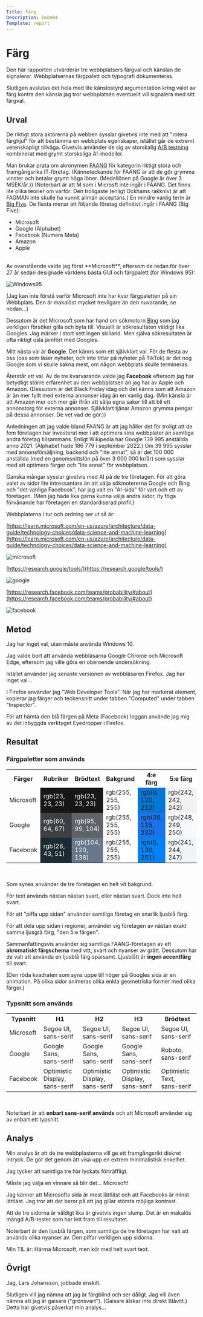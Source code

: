 ```yaml
---
Title: Färg
Description: kmom04
Template: report
---
```


Färg
=======================

Den här rapporten utvärderar tre webbplatsers färgval och känslan de signalerar. Webbplatsernas färgpalett och typografi dokumenteras.

Slutligen avslutas det hela med lite känslostyrd argumentation kring valet av färg kontra den känsla jag tror webbplatsen eventuellt vill signalera med sitt färgval.

Urval
-----------------------

De riktigt stora aktörerna på webben sysslar givetvis inte med att "rotera färghjul" för att bestämma en webbplats egenskaper, istället går de extremt vetenskapligt tillväga. Givetvis använder de sig av storskalig [A/B testning](https://en.wikipedia.org/wiki/A/B_testing) kombinerat med grymt storsksliga A!-modeller.

Man brukar prata om akronymen [FAANG](https://en.wikipedia.org/wiki/Big_Tech#FANG,_FAANG,_MAGMA_or_MAMAA) för kategorin riktigt stora och framgångsrika IT-företag. (Känneteckande för FAANG är att de gör grymma vinster och betalar grymt höga löner. (Medellönen på Google är över 3 MSEK/år.)) (Noterbart är att M som i Microsft inte ingår i FAANG. Det finns lite olika teorier om varför: Den troligaste (enligt Ockhams rakkniv) är att FAGMAN inte skulle ha vunnit allmän acceptans.) En mindre vanlig term är [Big Five](https://en.wikipedia.org/wiki/Big_Tech#Big_Five). De flesta menar att följande företag definitivt ingår i FAANG (Big Five):

* Microsoft
* Google (Alphabet)
* Facebook (Numera Meta)
* Amazon
* Apple

<br>
Av ovanstående valde jag först **Microsoft**, eftersom de redan för över 27 år sedan designade världens bästa GUI och färgpalett (för Windows 95):

![Windows95](../image/Windows95.jpg)

(Jag kan inte förstå varför Microsoft inte har kvar färgpaletten på sin Webbplats. Den är makalöst mycket trevligare än den nuvarande, se nedan...)

Dessutom är det Microsoft som har hand om sökmotorn [Bing](bing.com/) som jag verkligen försöker gilla och byta till. Visuellt är sökresultaten väldigt lika Googles. Jag märker i stort sett ingen skilland. Men själva sökresultaten är ofta riktigt usla  jämfört med Googles.

Mitt nästa val är **Google**. Det känns som ett självklart val. För de flesta av oss (oss som läser nyheter, och inte tittar på nyheter på TikTok) är det nog Google som vi skulle sakna mest, om någon webbplats skulle termineras.

Återstår ett val. Av de tre kvarvarande valde jag **Facebook** eftersom jag har betydligt större erfarenhet av den webbplatsen än jag har av Apple och Amazon. (Dessutom är det Black Friday idag och det känns som att Amazon är än mer fyllt med externa annonser idag än en vanlig dag. (Min känsla är att Amazon mer och mer går ifrån att sälja egna saker till att bli ett annonstorg för externa annonser. Självklart tjänar Amazon grymma pengar på dessa annonser. De vet vad de gör.))

Anledningen att jag valde bland FAANG är att jag håller det för troligt att de fem företagen har investerat mer i att optimera sina webbplater än samtliga andra företag tillsammans. Enligt Wikipedia har Google 139 995 anställda anno 2021. (Alphabet hade 186 779 i september 2022.) Om 39 995 sysslar med annonsförsäljning, backend och "lite annat", så är det 100 000 anställda (med en genomsnittslön på över 3 000 000 kr/år) som sysslar med att optimera färger och "lite annat" för webbplatsen.

Ganska mångar sysslar givetvis med AI på de tre företagen. För att göra valet av sidor lite intressantare än att välja sökmotererna Google och Bing och "det vanliga Facebook", har jag valt en "AI-sida" för vart och ett av företagen. (Men jag hade lika gärna kunna välja andra sidor, ity föga förvånande har företagen en standardiserad profil.)

Webbplaterna i tur och ordning ser ut så är:

[https://learn.microsoft.com/en-us/azure/architecture/data-guide/technology-choices/data-science-and-machine-learning](https://learn.microsoft.com/en-us/azure/architecture/data-guide/technology-choices/data-science-and-machine-learning)

![microsoft](../image/microsoft.png)

[https://research.google/tools/](https://research.google/tools/)

![google](../image/google.png)

[https://research.facebook.com/teams/probability/#about](https://research.facebook.com/teams/probability/#about)

![facebook](../image/facebook.png)

Metod
-----------------------

Jag har inget val, utan måste använda Windows 10.

Jag valde bort att använda webbläsarna Google Chrome och Microsoft Edge, eftersom jag ville göra en oberoende undersökning.

Istället använder jag senaste versionen av webbläsaren Firefox. Jag har inget val...

I Firefox använder jag "Web Developer Tools". När jag har markerat element, kopierar jag färger och teckensnitt under tabben "Computed" under tabben "Inspector".

För att hämta den blå färgen på Meta (Facebook) loggan använde jag mig av det inbyggda verktyget Eyedropper i Firefox.

Resultat
-----------------------

### Färgpaletter som används

<table>
<tr>
<th>Färger</th>
<th>Rubriker</th>
<th>Brödtext</th>
<th>Bakgrund</th>
<th>4:e färg</th>
<th>5:e färg</th>
</tr>
<tr>
<td>Microsoft</td>
<td style="background-color: rgb(23, 23, 23); color: rgb(255, 255, 255);">rgb(23, 23, 23)</td>
<td style="background-color: rgb(23, 23, 23); color: rgb(255, 255, 255);">rgb(23, 23, 23)</td>
<td style="background-color: rgb(255, 255, 255);">rgb(255, 255, 255)</td>
<td style="background-color: rgb(0, 120, 212);">rgb(0, 120, 212)</td>
<td style="background-color: rgb(242, 242, 242);">rgb(242, 242, 242)</td>
</tr>
<tr>
<td>Google</td>
<td style="background-color: rgb(60, 64, 67); color: rgb(255, 255, 255);">rgb(60, 64, 67)</td>
<td style="background-color: rgb(95, 99, 104); color: rgb(255, 255, 255);">rgb(95, 99, 104)</td>
<td style="background-color: rgb(255, 255, 255);">rgb(255, 255, 255)</td>
<td style="background-color: rgb(26, 115, 232);">rgb(26, 115, 232)</td>
<td style="background-color: rgb(248, 249, 250);">rgb(248, 249, 250)</td>
</tr>
<tr>
<td>Facebook</td>
<td style="background-color: rgb(28, 43, 51); color: rgb(255, 255, 255);">rgb(28, 43, 51)</td>
<td style="background-color: rgb(104, 120, 138); color: rgb(255, 255, 255);">rgb(104, 120, 138)</td>
<td style="background-color: rgb(255, 255, 255);">rgb(255, 255, 255)</td>
<td style="background-color: rgb(0, 130, 251)">rgb(0, 130, 251)</td>
<td style="background-color: rgb(241, 244, 247);">rgb(241, 244, 247)</td>
</tr>
</table>
<br>

Som synes använder de tre företagen en helt vit bakgrund.

För text används nästan nästan svart, eller nästan svart. Dock inte helt svart.

För att "piffa upp sidan" använder samtliga företag en snarlik ljusblå färg.

För att dela upp sidan i regioner, använder sig företagen av nästan exakt samma ljusgrå färg, "den 5:e färgen".

Sammanfattingsvis använder sig samtliga FAANG-företagen av ett **akromatiskt färgschema** med vitt, svart och nyanser av grått. Dessutom har de valt att använda en ljusblå färg sparsamt. Ljusblått är **ingen accentfärg** till svart.

(Den röda kvadraten som syns uppe till höger på Googles sida är en animation. På olika sidor animeras olika enkla geometriska former med olika färger.)
### Typsnitt som används

<table>
<tr>
<th>Typsnitt</th>
<th>H1</th>
<th>H2</th>
<th>H3</th>
<th>Brödtext</th>
</tr>
<tr>
<td>Microsoft</td>
<td>Segoe UI, sans-serif</td>
<td>Segoe UI, sans-serif</td>
<td>Segoe UI, sans-serif</td>
<td>Segoe UI, sans-serif</td>
</tr>
<tr>
<td>Google</td>
<td>Google Sans, sans-serif</td>
<td>Google Sans, sans-serif</td>
<td>Google Sans, sans-serif</td>
<td>Roboto, sans-serif</td>
</tr>
<tr>
<td>Facebook</td>
<td>Optimistic Display, sans-serif</td>
<td>Optimistic Display, sans-serif</td>
<td>Optimistic Display, sans-serif</td>
<td>Optimistic Text, sans-serif</td>
</tr>
</table>
<br>

Noterbart är att **enbart sans-serif används** och att Microsoft använder sig av enbart ett typsnitt.

Analys
-----------------------

Min analys är att de tre webbplasterna vill ge ett framgångsrikt diskret intryck. De gör det genom att visa upp en extrem minimalistisk enkelhet.

Jag tycker att samtliga tre har lyckats förträffligt.

Måste jag välja en vinnare så blir det... Microsoft!

Jag känner att Microsofts sida är mest lättläst och att Facebooks är minst lättläst. Jag tror att det beror på att jag gillar största möjliga kontrast.

Att de tre sidorna är väldigt lika är givetvis ingen slump. Det är en makalös mängd A/B-tester som har lett fram till resultatet.

Noterbart är den ljusblå färgen, som samtliga de tre företagen har valt att används olika nyanser av. Den piffar verkligen upp sidorna.

MIn TIL är: Härma Microsoft, men kör med helt svart text.

Övrigt
-----------------------

Jag, Lars Johansson,  jobbade enskilt.

Slutligen vill jag nämna att jag är färgblind och ser dåligt. Jag vill även nämna att jag är gaisare ("grönsvart"). (Gaisare älskar inte direkt Blåvitt.) Detta har givetvis påverkat min analys...
